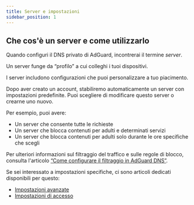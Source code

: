 ```yaml
---
title: Server e impostazioni
sidebar_position: 1
---
```


## Che cos'è un server e come utilizzarlo

Quando configuri il DNS privato di AdGuard, incontrerai il termine _server_.

Un server funge da “profilo” a cui colleghi i tuoi dispositivi.

I server includono configurazioni che puoi personalizzare a tuo piacimento.

Dopo aver creato un account, stabiliremo automaticamente un server con impostazioni predefinite. Puoi scegliere di modificare questo server o crearne uno nuovo.

Per esempio, puoi avere:

- Un server che consente tutte le richieste
- Un server che blocca contenuti per adulti e determinati servizi
- Un server che blocca contenuti per adulti solo durante le ore specifiche che scegli

Per ulteriori informazioni sul filtraggio del traffico e sulle regole di blocco, consulta l'articolo [“Come configurare il filtraggio in AdGuard DNS”](/private-dns/setting-up-filtering/blocklists.md).

Se sei interessato a impostazioni specifiche, ci sono articoli dedicati disponibili per questo:

- [Impostazioni avanzate](/private-dns/server-and-settings/advanced.md)
- [Impostazioni di accesso](/private-dns/server-and-settings/access.md)
